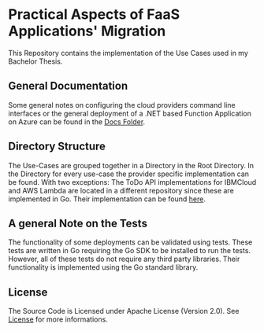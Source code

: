 # Practical Aspects of FaaS Applications' Migration

This Repository contains the implementation of the Use Cases used in my Bachelor Thesis.

## General Documentation

Some general notes on configuring the cloud providers command line interfaces or the general deployment of a .NET based Function
Application on Azure can be found in the [Docs Folder](/docs).

## Directory Structure

The Use-Cases are grouped together in a Directory in the Root Directory. In the Directory for every use-case the provider specific implementation can be found. With two exceptions: The ToDo API implementations for IBMCloud and AWS Lambda are located in a different repository since these are implemented in Go. Their implementation can be found [here](https://github.com/c-mueller/faas-migration-go/).

## A general Note on the Tests

The functionality of some deployments can be validated using tests. These tests are written in Go requiring the Go SDK to be installed to run the tests. However, all of these tests do not require any third party libraries. Their functionality is implemented using the Go standard library.

## License

The Source Code is Licensed under Apache License (Version 2.0). See [License](LICENSE) for more informations.
